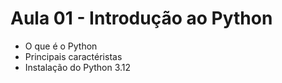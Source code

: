 # Aula 01 - Introdução ao Python

* O que é o Python
* Principais caractéristas
* Instalação do Python 3.12

